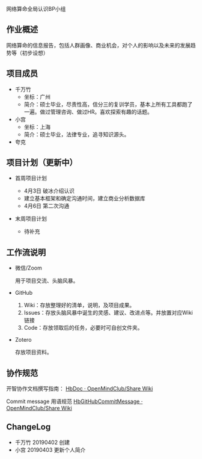 网络算命全局认识BP小组

## 作业概述

网络算命的信息报告，包括人群画像、商业机会，对个人的影响以及未来的发展趋势等（初步设想）

## 项目成员

- 千万竹
    - 坐标：广州
    - 简介：硕士毕业，尽责性高，信分三的复训学员，基本上所有工具都跑了一遍。做过管理咨询、做过HR。喜欢探索有趣的话题。
- 小宫   
    - 坐标：上海
    - 简介：硕士毕业，法律专业，追寻知识源头。
- 夸克
    
    
## 项目计划（更新中）

- 首周项目计划
    - 4月3日 破冰介绍认识 
    - 建立基本框架和确定沟通时间，建立商业分析数据库
    - 4月6日 第二次沟通

    
- 末周项目计划
    - 待补充

## 工作流说明

- 微信/Zoom

  用于项目交流、头脑风暴。

- GitHub

  1. Wiki：存放整理好的清单，说明，及项目成果。
  2. Issues：存放头脑风暴中诞生的灵感、建议、改进点等。并放置对应Wiki链接
  3. Code：存放领取后的任务，必要时可自创文件夹。

- Zotero

  存放项目资料。


## 协作规范

开智协作文档撰写指南： [HbDoc · OpenMindClub/Share Wiki](https://github.com/OpenMindClub/Share/wiki/HbDoc) 

Commit message 用语规范 [HbGitHubCommitMessage · OpenMindClub/Share Wiki](https://github.com/OpenMindClub/Share/wiki/HbGitHubCommitMessage) 

## ChangeLog
- 千万竹 20190402 创建
- 小宫  20190403  更新个人简介
